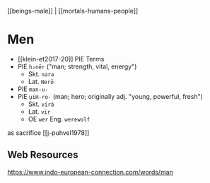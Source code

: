[[beings-male]] | [[mortals-humans-people]]
# Men

- [[klein-et2017-20]] PIE Terms
- PIE `h₂nēr` ("man; strength, vital, energy")
	- Skt. `nara`
	- Lat. `Nerō`
- PIE `man-u-`
- PIE `u̯iH-ro-` (man; hero; originally adj. "young, powerful, fresh")
	- Skt. `vīrá`
	- Lat. `vir`
	- OE `wer` Eng. `werewolf`



as sacrifice [[j-puhvel1978]]

## Web Resources
https://www.indo-european-connection.com/words/man